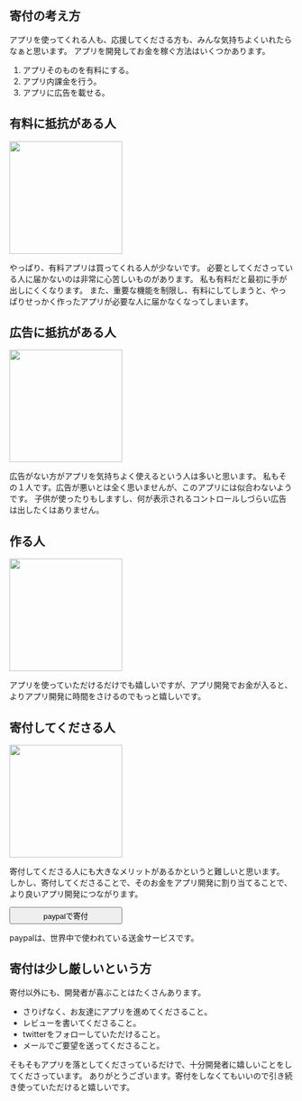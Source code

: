 ## 寄付の考え方
   
アプリを使ってくれる人も、応援してくださる方も、みんな気持ちよくいれたらなぁと思います。
アプリを開発してお金を稼ぐ方法はいくつかあります。
   
1. アプリそのものを有料にする。
2. アプリ内課金を行う。
3. アプリに広告を載せる。
  
## 有料に抵抗がある人
<img src="{{site.baseurl}}/assets/3.png" width="200px">
 
やっぱり、有料アプリは買ってくれる人が少ないです。
必要としてくださっている人に届かないのは非常に心苦しいものがあります。
私も有料だと最初に手が出しにくくなります。
また、重要な機能を制限し、有料にしてしまうと、やっぱりせっかく作ったアプリが必要な人に届かなくなってしまいます。
   
## 広告に抵抗がある人
<img src="{{site.baseurl}}/assets/1.png" width="200px">
     
広告がない方がアプリを気持ちよく使えるという人は多いと思います。
私もその１人です。広告が悪いとは全く思いませんが、このアプリには似合わないようです。
子供が使ったりもしますし、何が表示されるコントロールしづらい広告は出したくはありません。
 
## 作る人
<img src="{{site.baseurl}}/assets/5.png" width="200px">
 
アプリを使っていただけるだけでも嬉しいですが、アプリ開発でお金が入ると、よりアプリ開発に時間をさけるのでもっと嬉しいです。
　
## 寄付してくださる人
<img src="{{site.baseurl}}/assets/2.png" width="200px">
  

寄付してくださる人にも大きなメリットがあるかというと難しいと思います。
しかし、寄付してくださることで、そのお金をアプリ開発に割り当てることで、より良いアプリ開発につながります。
  
<form action="https://www.paypal.me/kazumamatsumoto/1000">
<input type="submit" value="paypalで寄付" style="width:200px;height:30px">
</form>
paypalは、世界中で使われている送金サービスです。


## 寄付は少し厳しいという方
 
寄付以外にも、開発者が喜ぶことはたくさんあります。
* さりげなく、お友達にアプリを進めてくださること。
* レビューを書いてくださること。
* twitterをフォローしていただけること。
* メールでご要望を送ってくださること。
 
そもそもアプリを落としてくださっているだけで、十分開発者に嬉しいことをしてくださっています。
ありがとうございます。寄付をしなくてもいいので引き続き使っていただけると嬉しいです。


